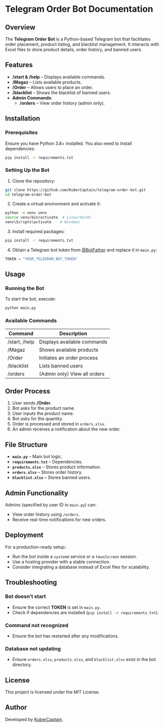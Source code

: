 # Telegram Order Bot Documentation

## Overview
The **Telegram Order Bot** is a Python-based Telegram bot that facilitates order placement, product listing, and blacklist management. It interacts with Excel files to store product details, order history, and banned users.

## Features
- **/start & /help** – Displays available commands.
- **/Magaz** – Lists available products.
- **/Order** – Allows users to place an order.
- **/blacklist** – Shows the blacklist of banned users.
- **Admin Commands**:
  - **/orders** – View order history (admin only).

## Installation
### Prerequisites
Ensure you have Python 3.8+ installed. You also need to install dependencies:
```bash
pip install -r requirements.txt
```

### Setting Up the Bot
1. Clone the repository:
```bash
git clone https://github.com/KuberCaptain/telegram-order-bot.git
cd telegram-order-bot
```
2. Create a virtual environment and activate it:
```bash
python -m venv venv
source venv/bin/activate  # Linux/macOS
venv\Scripts\activate    # Windows
```
3. Install required packages:
```bash
pip install -r requirements.txt
```
4. Obtain a Telegram bot token from [@BotFather](https://t.me/BotFather) and replace it in `main.py`:
```python
TOKEN = "YOUR_TELEGRAM_BOT_TOKEN"
```

## Usage
### Running the Bot
To start the bot, execute:
```bash
python main.py
```

### Available Commands
| Command        | Description                        |
|---------------|------------------------------------|
| /start, /help | Displays available commands       |
| /Magaz        | Shows available products         |
| /Order        | Initiates an order process       |
| /blacklist    | Lists banned users              |
| /orders       | (Admin only) View all orders     |

## Order Process
1. User sends **/Order**.
2. Bot asks for the product name.
3. User inputs the product name.
4. Bot asks for the quantity.
5. Order is processed and stored in `orders.xlsx`.
6. An admin receives a notification about the new order.

## File Structure
- **`main.py`** – Main bot logic.
- **`requirements.txt`** – Dependencies.
- **`products.xlsx`** – Stores product information.
- **`orders.xlsx`** – Stores order history.
- **`blacklist.xlsx`** – Stores banned users.

## Admin Functionality
Admins (specified by user ID in `main.py`) can:
- View order history using `/orders`.
- Receive real-time notifications for new orders.

## Deployment
For a production-ready setup:
- Run the bot inside a `systemd` service or a `tmux`/`screen` session.
- Use a hosting provider with a stable connection.
- Consider integrating a database instead of Excel files for scalability.

## Troubleshooting
### Bot doesn’t start
- Ensure the correct **TOKEN** is set in `main.py`.
- Check if dependencies are installed (`pip install -r requirements.txt`).

### Command not recognized
- Ensure the bot has restarted after any modifications.

### Database not updating
- Ensure `orders.xlsx`, `products.xlsx`, and `blacklist.xlsx` exist in the bot directory.

## License
This project is licensed under the MIT License.

## Author
Developed by [KuberCaptain](https://github.com/KuberCaptain).
